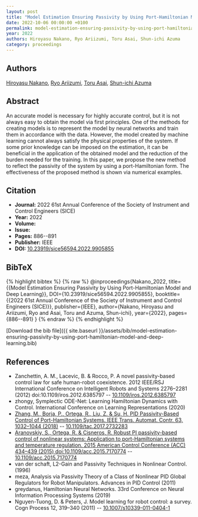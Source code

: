 ```yaml
---
layout: post
title: "Model Estimation Ensuring Passivity by Using Port-Hamiltonian Model and Deep Learning"
date: 2022-10-06 00:00:00 +0100
permalink: model-estimation-ensuring-passivity-by-using-port-hamiltonian-model-and-deep-learning
year: 2022
authors: Hiroyasu Nakano, Ryo Ariizumi, Toru Asai, Shun-ichi Azuma
category: proceedings
---
```

 
## Authors
[Hiroyasu Nakano](authors/hiroyasu-nakano), [Ryo Ariizumi](authors/ryo-ariizumi), [Toru Asai](authors/toru-asai), [Shun-ichi Azuma](authors/shun-ichi-azuma)
 
## Abstract
An accurate model is necessary for highly accurate control, but it is not always easy to obtain the model via first principles. One of the methods for creating models is to represent the model by neural networks and train them in accordance with the data. However, the model created by machine learning cannot always satisfy the physical properties of the system. If some prior knowledge can be imposed on the estimation, it can be beneficial in the application of the obtained model and the reduction of the burden needed for the training. In this paper, we propose the new method to reflect the passivity of the system by using a port-Hamiltonian form. The effectiveness of the proposed method is shown via numerical examples.
 
## Citation
- **Journal:** 2022 61st Annual Conference of the Society of Instrument and Control Engineers (SICE)
- **Year:** 2022
- **Volume:** 
- **Issue:** 
- **Pages:** 886--891
- **Publisher:** IEEE
- **DOI:** [10.23919/sice56594.2022.9905855](https://doi.org/10.23919/sice56594.2022.9905855)
 
## BibTeX
{% highlight bibtex %}
{% raw %}
@inproceedings{Nakano_2022,
  title={{Model Estimation Ensuring Passivity by Using Port-Hamiltonian Model and Deep Learning}},
  DOI={10.23919/sice56594.2022.9905855},
  booktitle={{2022 61st Annual Conference of the Society of Instrument and Control Engineers (SICE)}},
  publisher={IEEE},
  author={Nakano, Hiroyasu and Ariizumi, Ryo and Asai, Toru and Azuma, Shun-ichi},
  year={2022},
  pages={886--891}
}
{% endraw %}
{% endhighlight %}
 
[Download the bib file]({{ site.baseurl }}/assets/bib/model-estimation-ensuring-passivity-by-using-port-hamiltonian-model-and-deep-learning.bib)
 
## References
- Zanchettin, A. M., Lacevic, B. & Rocco, P. A novel passivity-based control law for safe human-robot coexistence. 2012 IEEE/RSJ International Conference on Intelligent Robots and Systems 2276–2281 (2012) doi:10.1109/iros.2012.6385797 -- [10.1109/iros.2012.6385797](https://doi.org/10.1109/iros.2012.6385797)
- zhongy, Symplectic ODE-Net: Learning Hamiltonian Dynamics with Control. International Conference on Learning Representations (2020)
- [Zhang, M., Borja, P., Ortega, R., Liu, Z. & Su, H. PID Passivity-Based Control of Port-Hamiltonian Systems. IEEE Trans. Automat. Contr. 63, 1032–1044 (2018)](pid-passivity-based-control-of-port-hamiltonian-systems) -- [10.1109/tac.2017.2732283](https://doi.org/10.1109/tac.2017.2732283)
- [Aranovskiy, S., Ortega, R. & Cisneros, R. Robust PI passivity-based control of nonlinear systems: Application to port-Hamiltonian systems and temperature regulation. 2015 American Control Conference (ACC) 434–439 (2015) doi:10.1109/acc.2015.7170774](robust-pi-passivity-based-control-of-nonlinear-systems-application-to-port-hamiltonian-systems-and-temperature-regulation) -- [10.1109/acc.2015.7170774](https://doi.org/10.1109/acc.2015.7170774)
- van der schaft, L2-Gain and Passivity Techniques in Nonlinear Control. (1996)
- meza, Analysis via Passivity Theory of a Class of Nonlinear PID Global Regulators for Robot Manipulators. Advances in PID Control (2011)
- greydanus, Hamiltonian Neural Networks. 33rd Conference on Neural Information Processing Systems (2019)
- Nguyen-Tuong, D. & Peters, J. Model learning for robot control: a survey. Cogn Process 12, 319–340 (2011) -- [10.1007/s10339-011-0404-1](https://doi.org/10.1007/s10339-011-0404-1)

